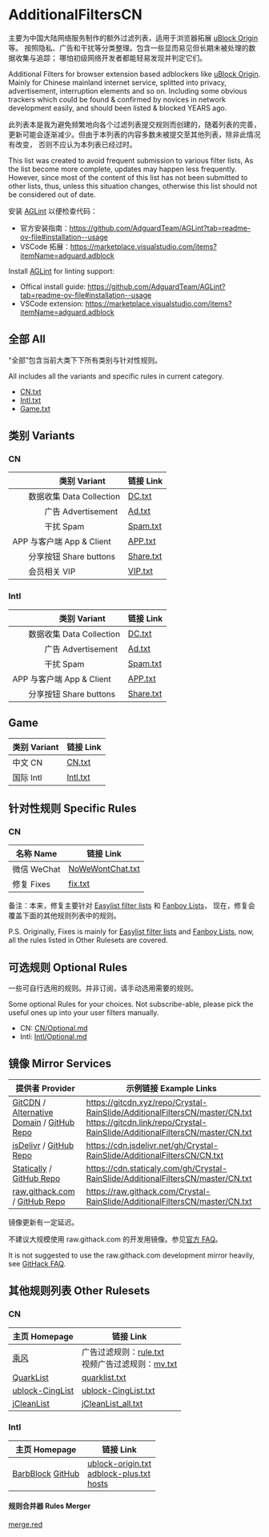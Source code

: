 # AdditionalFiltersCN

主要为中国大陆网络服务制作的额外过滤列表，适用于浏览器拓展 [uBlock Origin] 等。
按照隐私、广告和干扰等分类整理。包含一些显而易见但长期未被处理的数据收集与追踪；
哪怕初级网络开发者都能轻易发现并判定它们。

Additional Filters for browser extension based adblockers like [uBlock Origin].
Mainly for Chinese mainland internet service, splitted into privacy,
advertisement, interruption elements and so on.
Including some obvious trackers which could be found & confirmed by novices
in network development easily, and should been listed & blocked YEARS ago.

[uBlock Origin]: https://github.com/gorhill/uBlock

此列表本是我为避免频繁地向各个过滤列表提交规则而创建的，随着列表的完善，
更新可能会逐渐减少。但由于本列表的内容多数未被提交至其他列表，除非此情况有改变，
否则不应认为本列表已经过时。

This list was created to avoid frequent submission to various filter lists,
As the list become more complete, updates may happen less frequently.
However, since most of the content of this list has not been submitted to
other lists, thus, unless this situation changes, otherwise this list should not
be considered out of date.

安装 [AGLint](https://github.com/AdguardTeam/AGLint) 以便检查代码：
- 官方安装指南：<!---->https://github.com/AdguardTeam/AGLint?tab=readme-ov-file#installation--usage
- VSCode 拓展：<!---->https://marketplace.visualstudio.com/items?itemName=adguard.adblock

Install [AGLint](https://github.com/AdguardTeam/AGLint) for linting support:
- Offical install guide: https://github.com/AdguardTeam/AGLint?tab=readme-ov-file#installation--usage
- VSCode extension: https://marketplace.visualstudio.com/items?itemName=adguard.adblock

## 全部 All

“全部”包含当前大类下下所有类别与针对性规则。

All includes all the variants and specific rules in current category.

- [CN.txt](https://raw.githubusercontent.com/Crystal-RainSlide/AdditionalFiltersCN/master/CN.txt)
- [Intl.txt](https://raw.githubusercontent.com/Crystal-RainSlide/AdditionalFiltersCN/master/Intl.txt)
- [Game.txt](https://raw.githubusercontent.com/Crystal-RainSlide/AdditionalFiltersCN/master/Game.txt)

## 类别 Variants

### CN

　　　　类别 Variant         | 链接 Link
---------------------------- | ---------
　　数据收集 Data Collection |    [DC.txt](https://raw.githubusercontent.com/Crystal-RainSlide/AdditionalFiltersCN/master/CN/DC.txt)
　　　　广告 Advertisement   |    [Ad.txt](https://raw.githubusercontent.com/Crystal-RainSlide/AdditionalFiltersCN/master/CN/Ad.txt)
　　　　干扰 Spam            |  [Spam.txt](https://raw.githubusercontent.com/Crystal-RainSlide/AdditionalFiltersCN/master/CN/Spam.txt)
APP 与客户端 App & Client    |   [APP.txt](https://raw.githubusercontent.com/Crystal-RainSlide/AdditionalFiltersCN/master/CN/APP.txt)
　　分享按钮 Share buttons   | [Share.txt](https://raw.githubusercontent.com/Crystal-RainSlide/AdditionalFiltersCN/master/CN/Share.txt)
　　会员相关 VIP             |   [VIP.txt](https://raw.githubusercontent.com/Crystal-RainSlide/AdditionalFiltersCN/master/CN/VIP.txt)

### Intl

　　　　类别 Variant         | 链接 Link
---------------------------- | ---------
　　数据收集 Data Collection |    [DC.txt](https://raw.githubusercontent.com/Crystal-RainSlide/AdditionalFiltersCN/master/Intl/DC.txt)
　　　　广告 Advertisement   |    [Ad.txt](https://raw.githubusercontent.com/Crystal-RainSlide/AdditionalFiltersCN/master/Intl/Ad.txt)
　　　　干扰 Spam            |  [Spam.txt](https://raw.githubusercontent.com/Crystal-RainSlide/AdditionalFiltersCN/master/Intl/Spam.txt)
APP 与客户端 App & Client    |   [APP.txt](https://raw.githubusercontent.com/Crystal-RainSlide/AdditionalFiltersCN/master/Intl/APP.txt)
　　分享按钮 Share buttons   | [Share.txt](https://raw.githubusercontent.com/Crystal-RainSlide/AdditionalFiltersCN/master/Intl/Share.txt)

## Game

类别 Variant | 链接 Link
------------ | ---------
中文 CN      |   [CN.txt](https://raw.githubusercontent.com/Crystal-RainSlide/AdditionalFiltersCN/master/Game/CN.txt)
国际 Intl    | [Intl.txt](https://raw.githubusercontent.com/Crystal-RainSlide/AdditionalFiltersCN/master/Game/Intl.txt)

## 针对性规则 Specific Rules

### CN

名称 Name   | 链接 Link
----------- | ---------
微信 WeChat | [NoWeWontChat.txt](https://raw.githubusercontent.com/Crystal-RainSlide/AdditionalFiltersCN/master/CN/NoWeWontChat.txt)
修复 Fixes  | [fix.txt](https://raw.githubusercontent.com/Crystal-RainSlide/AdditionalFiltersCN/master/CN/fix.txt)

备注：本来，修复主要针对 [Easylist filter lists] 和 [Fanboy Lists]，
现在，修复会覆盖下面的其他规则列表中的规则。

P.S. Originally, Fixes is mainly for [Easylist filter lists] and [Fanboy Lists],
now, all the rules listed in Other Rulesets are covered.

[Easylist filter lists]: https://easylist.to/
[Fanboy Lists]: https://fanboy.co.nz/

## 可选规则 Optional Rules

一些可自行选用的规则。并非订阅，请手动选用需要的规则。

Some optional Rules for your choices. Not subscribe-able, please pick the useful ones up into your user filters manually.

- CN: [CN/Optional.md](https://github.com/Crystal-RainSlide/AdditionalFiltersCN/blob/master/CN/Optional.md)
- Intl: [Intl/Optional.md](https://github.com/Crystal-RainSlide/AdditionalFiltersCN/blob/master/Intl/Optional.md)

## 镜像 Mirror Services

提供者 Provider | 示例链接 Example Links
--------------- | ----------------------
[GitCDN] / [Alternative Domain][GitCDN Alternative] / [GitHub Repo][GitCDN Repo] | https://gitcdn.xyz/repo/Crystal-RainSlide/AdditionalFiltersCN/master/CN.txt <br> https://gitcdn.link/repo/Crystal-RainSlide/AdditionalFiltersCN/master/CN.txt
[jsDelivr] / [GitHub Repo][jsdelivr Repo] | https://cdn.jsdelivr.net/gh/Crystal-RainSlide/AdditionalFiltersCN/CN.txt
[Statically] / [GitHub Repo][Statically Repo] | https://cdn.staticaly.com/gh/Crystal-RainSlide/AdditionalFiltersCN/master/CN.txt
[raw.githack.com] / [GitHub Repo][raw.githack.com Repo] | https://raw.githack.com/Crystal-RainSlide/AdditionalFiltersCN/master/CN.txt

[GitCDN]: https://gitcdn.xyz
[GitCDN Alternative]: https://gitcdn.link
[jsDelivr]: https://www.jsdelivr.com/?docs=gh
[Statically]: https://statically.io/
[raw.githack.com]: https://raw.githack.com/

[GitCDN Repo]:          https://github.com/schme16/gitcdn.xyz
[jsdelivr Repo]:        https://github.com/jsdelivr/jsdelivr
[Statically Repo]:      https://github.com/staticallyio/statically
[raw.githack.com Repo]: https://github.com/neoascetic/rawgithack

镜像更新有一定延迟。

不建议大规模使用 raw.githack.com 的开发用镜像。参见[官方 FAQ][GitHack FAQ]。

It is not suggested to use the raw.githack.com development mirror heavily, see [GitHack FAQ].

[GitHack FAQ]: https://raw.githack.com/faq#development-in-production

## 其他规则列表 Other Rulesets

### CN

主页 Homepage     | 链接 Link
----------------- | ---------
[乘风]            | 广告过滤规则：[rule.txt][乘风 广告过滤规则] <br> 视频广告过滤规则：[mv.txt][乘风 视频广告过滤规则]
[QuarkList]       | [quarklist.txt]
[ublock-CingList] | [ublock-CingList.txt]
[jCleanList]      | [jCleanList_all.txt]

[乘风]:                  https://gitee.com/xinggsf/Adblock-Rule/
[乘风 广告过滤规则]:     https://gitee.com/xinggsf/Adblock-Rule/raw/master/rule.txt
[乘风 视频广告过滤规则]: https://gitee.com/xinggsf/Adblock-Rule/raw/master/mv.txt

[QuarkList]:     https://n2o.io/p/quarklist/
[quarklist.txt]: https://n2o.io/p/quarklist/dist/quarklist.txt

[ublock-CingList]:     https://github.com/dupontjoy/customization/tree/master/Rules/uBlock
[ublock-CingList.txt]: https://raw.githubusercontent.com/dupontjoy/customization/master/Rules/uBlock/%5Brule%5Dublock-CingList.txt

[jCleanList]:         https://github.com/jiayiming/jCleanList
[jCleanList_all.txt]: https://raw.githubusercontent.com/jiayiming/jCleanList/master/jCleanList_all.txt

### Intl

主页 Homepage | 链接 Link
------------- | ---------
[BarbBlock] [GitHub][BarbBlock GitHub] | [ublock-origin.txt][BarbBlock uBO] <br> [adblock-plus.txt][BarbBlock ADP] <br> [hosts][BarbBlock hosts]

[BarbBlock]:        https://paulgb.github.io/BarbBlock/
[BarbBlock GitHub]: https://github.com/paulgb/BarbBlock
[BarbBlock uBO]:    https://paulgb.github.io/BarbBlock/blacklists/ublock-origin.txt
[BarbBlock ADP]:    https://paulgb.github.io/BarbBlock/blacklists/adblock-plus.txt
[BarbBlock hosts]:  https://paulgb.github.io/BarbBlock/blacklists/hosts-file.txt

#### 规则合并器 Rules Merger

[merge.red](https://github.com/Crystal-RainSlide/AdditionalFiltersCN/blob/master/merge.red)
